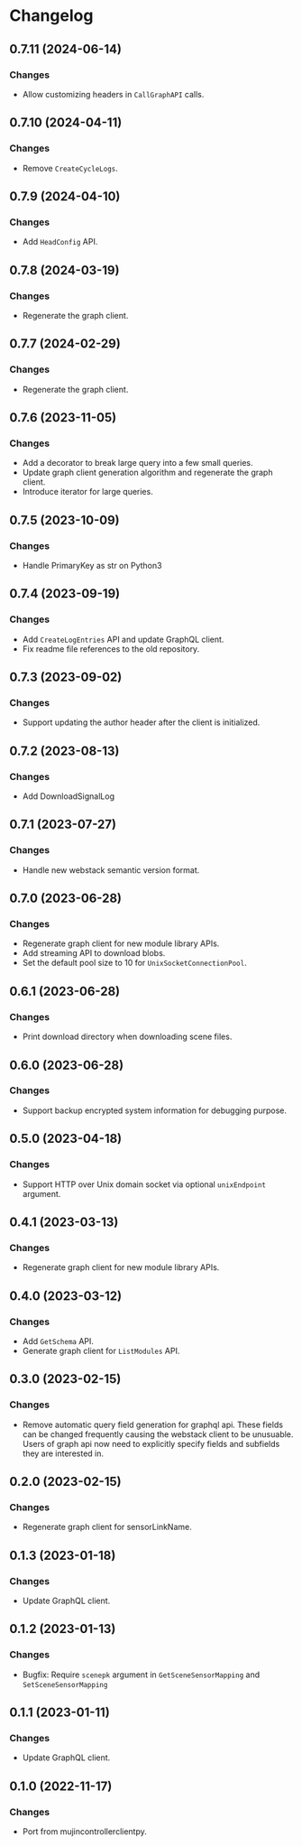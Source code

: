# Changelog

## 0.7.11 (2024-06-14)

### Changes

- Allow customizing headers in `CallGraphAPI` calls.

## 0.7.10 (2024-04-11)

### Changes

- Remove `CreateCycleLogs`.

## 0.7.9 (2024-04-10)

### Changes

- Add `HeadConfig` API.


## 0.7.8 (2024-03-19)

### Changes

- Regenerate the graph client.


## 0.7.7 (2024-02-29)

### Changes

- Regenerate the graph client.


## 0.7.6 (2023-11-05)

### Changes

- Add a decorator to break large query into a few small queries.
- Update graph client generation algorithm and regenerate the graph client.
- Introduce iterator for large queries.


## 0.7.5 (2023-10-09)

### Changes

- Handle PrimaryKey as str on Python3


## 0.7.4 (2023-09-19)

### Changes

- Add `CreateLogEntries` API and update GraphQL client.
- Fix readme file references to the old repository.


## 0.7.3 (2023-09-02)

### Changes

- Support updating the author header after the client is initialized.


## 0.7.2 (2023-08-13)

### Changes

- Add DownloadSignalLog


## 0.7.1 (2023-07-27)

### Changes

- Handle new webstack semantic version format.


## 0.7.0 (2023-06-28)

### Changes

- Regenerate graph client for new module library APIs.
- Add streaming API to download blobs.
- Set the default pool size to 10 for `UnixSocketConnectionPool`.


## 0.6.1 (2023-06-28)

### Changes

- Print download directory when downloading scene files.


## 0.6.0 (2023-06-28)

### Changes

- Support backup encrypted system information for debugging purpose.


## 0.5.0 (2023-04-18)

### Changes

- Support HTTP over Unix domain socket via optional `unixEndpoint` argument.


## 0.4.1 (2023-03-13)

### Changes

- Regenerate graph client for new module library APIs.


## 0.4.0 (2023-03-12)

### Changes

- Add `GetSchema` API.
- Generate graph client for `ListModules` API.


## 0.3.0 (2023-02-15)

### Changes

- Remove automatic query field generation for graphql api. These fields can be
  changed frequently causing the webstack client to be unusuable. Users of
  graph api now need to explicitly specify fields and subfields they are
  interested in.


## 0.2.0 (2023-02-15)

### Changes

- Regenerate graph client for sensorLinkName.


## 0.1.3 (2023-01-18)

### Changes

- Update GraphQL client.


## 0.1.2 (2023-01-13)

### Changes

- Bugfix: Require `scenepk` argument in `GetSceneSensorMapping` and `SetSceneSensorMapping`


## 0.1.1 (2023-01-11)

### Changes

- Update GraphQL client.


## 0.1.0 (2022-11-17)

### Changes

- Port from mujincontrollerclientpy.
